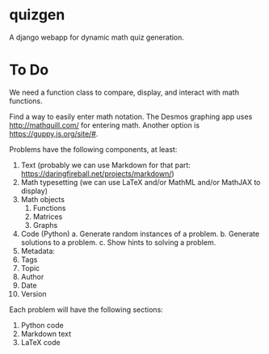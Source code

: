 # quizgen
A django webapp for dynamic math quiz generation.

# To Do
We need a function class to compare, display, and interact with math functions. 


Find a way to easily enter math notation. The Desmos graphing app uses http://mathquill.com/ for entering math. Another option is https://guppy.js.org/site/#. 

Problems have the following components, at least:

1. Text (probably we can use Markdown for that part: https://daringfireball.net/projects/markdown/)
2. Math typesetting (we can use LaTeX and/or MathML and/or MathJAX to display)
3. Math objects
    1. Functions
    2. Matrices
    3. Graphs
4. Code (Python)
    a. Generate random instances of a problem.
    b. Generate solutions to a problem.
    c. Show hints to solving a problem.
5. Metadata:
  1. Tags
  2. Topic
  3. Author
  4. Date
  5. Version

Each problem will have the following sections:
1. Python code
2. Markdown text
3. LaTeX code
